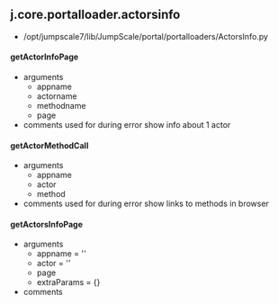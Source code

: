 ## j.core.portalloader.actorsinfo

- /opt/jumpscale7/lib/JumpScale/portal/portalloaders/ActorsInfo.py

#### getActorInfoPage 
- arguments
    - appname
    - actorname
    - methodname
    - page
- comments
    used for during error show info about 1 actor

#### getActorMethodCall 
- arguments
    - appname
    - actor
    - method
- comments
    used for during error show links to methods in browser

#### getActorsInfoPage 
- arguments
    - appname = ''
    - actor = ''
    - page
    - extraParams = \{\}
- comments
    

